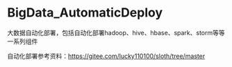 # BigData_AutomaticDeploy
大数据自动化部署，包括自动化部署hadoop、hive、hbase、spark、storm等等一系列组件

自动化部署参考资料：https://gitee.com/lucky110100/sloth/tree/master
